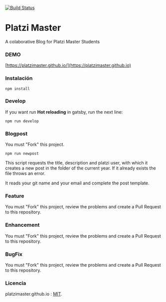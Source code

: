 [![Build Status](https://travis-ci.org/PlatziMaster/platzimaster.github.io.svg?branch=develop)](https://travis-ci.org/PlatziMaster/platzimaster.github.io)

# Platzi Master
A colaborative Blog for Platzi Master Students

### DEMO

[https://platzimaster.github.io/](https://platzimaster.github.io)

### Instalación

```
npm install
```

### Develop

If you want run **Hot reloading** in gatsby, run the next line:

```
npm run develop
```

### Blogpost

You must "Fork" this project.

`npm run newpost`

This script requests the title, description and platzi user, with which it creates a new post in the folder of the current year. If it already exists the file throws an error.

It reads your git name and your email and complete the post template.

### Feature

You must "Fork" this project, review the problems and create a Pull Request to this repository.

### Enhancement

You must "Fork" this project, review the problems and create a Pull Request to this repository.

### BugFix

You must "Fork" this project, review the problems and create a Pull Request to this repository.

### Licencia

platzimaster.github.io : [MIT](https://opensource.org/licenses/MIT).
